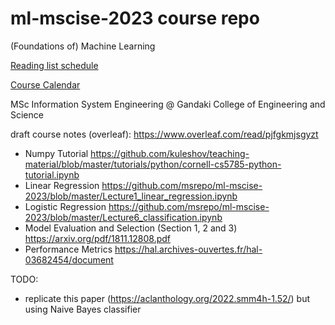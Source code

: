 # ml-mscise-2023 course repo
(Foundations of) Machine Learning

[Reading list schedule](https://docs.google.com/spreadsheets/d/1do9YS3lPw6TGE1KGjmNixm9vsNCbAGLo3KSgsTXpzZ0/edit?usp=sharing)

[Course Calendar](https://calendar.google.com/calendar/embed?height=600&wkst=1&bgcolor=%23ffffff&ctz=Asia%2FKathmandu&src=Mzc0YTE5NmNkYjZjNGRlODk5MDcwMjRjYjM1NGNiNjY1NDMyODljN2JjZDFkM2I1YWZmZTBmMDM2ZWEwZTczNkBncm91cC5jYWxlbmRhci5nb29nbGUuY29t&color=%23E4C441)

MSc Information System Engineering @ Gandaki College of Engineering and Science

draft course notes (overleaf): https://www.overleaf.com/read/pjfgkmjsgyzt

- Numpy Tutorial  https://github.com/kuleshov/teaching-material/blob/master/tutorials/python/cornell-cs5785-python-tutorial.ipynb
- Linear Regression https://github.com/msrepo/ml-mscise-2023/blob/master/Lecture1_linear_regression.ipynb
- Logistic Regression https://github.com/msrepo/ml-mscise-2023/blob/master/Lecture6_classification.ipynb
- Model Evaluation and Selection (Section 1, 2 and 3) https://arxiv.org/pdf/1811.12808.pdf
- Performance Metrics https://hal.archives-ouvertes.fr/hal-03682454/document


TODO:
 - replicate this paper (https://aclanthology.org/2022.smm4h-1.52/) but using Naive Bayes classifier
